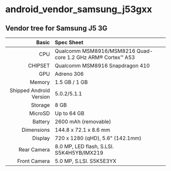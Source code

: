 # android_vendor_samsung_j53gxx

## Vendor tree for Samsung J5 3G

Basic   | Spec Sheet
-------:|:-------------------------
CPU     | Qualcomm MSM8916/MSM8216 Quad-core 1.2 GHz ARM® Cortex™ A53
CHIPSET | Qualcomm MSM8916 Snapdragon 410
GPU     | Adreno 306
Memory  | 1.5 GB / 1 GB
Shipped Android Version | 5.0.2/5.1.1
Storage | 8 GB
MicroSD | Up to 64 GB
Battery | 2600 mAh (removable)
Dimensions | 144.8 x 72.1 x 8.6 mm
Display | 720 x 1280 (qHD), 5.6" (142.1mm)
Rear Camera  | 8.0 MP, LED flash, S.LSI. S5K4H5YB/IMX219
Front Camera | 5.0 MP, S.LSI. S5K5E3YX
